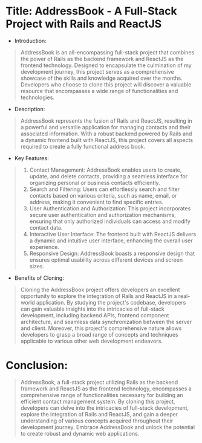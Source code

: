 # Title: AddressBook - A Full-Stack Project with Rails and ReactJS

- Introduction:
> AddressBook is an all-encompassing full-stack project that combines the power of Rails as the backend framework and ReactJS as the frontend technology. Designed to encapsulate the culmination of my development journey, this project serves as a comprehensive showcase of the skills and knowledge acquired over the months. Developers who choose to clone this project will discover a valuable resource that encompasses a wide range of functionalities and technologies.

- Description:
> AddressBook represents the fusion of Rails and ReactJS, resulting in a powerful and versatile application for managing contacts and their associated information. With a robust backend powered by Rails and a dynamic frontend built with ReactJS, this project covers all aspects required to create a fully functional address book.

- Key Features:
> 1. Contact Management: AddressBook enables users to create, update, and delete contacts, providing a seamless interface for organizing personal or business contacts efficiently.
> 2. Search and Filtering: Users can effortlessly search and filter contacts based on various criteria, such as name, email, or address, making it convenient to find specific entries.
> 3. User Authentication and Authorization: This project incorporates secure user authentication and authorization mechanisms, ensuring that only authorized individuals can access and modify contact data.
> 4. Interactive User Interface: The frontend built with ReactJS delivers a dynamic and intuitive user interface, enhancing the overall user experience.
> 5. Responsive Design: AddressBook boasts a responsive design that ensures optimal usability across different devices and screen sizes.

- Benefits of Cloning:
> Cloning the AddressBook project offers developers an excellent opportunity to explore the integration of Rails and ReactJS in a real-world application. By studying the project's codebase, developers can gain valuable insights into the intricacies of full-stack development, including backend APIs, frontend component architecture, and seamless data synchronization between the server and client. Moreover, this project's comprehensive nature allows developers to grasp a broad range of concepts and techniques applicable to various other web development endeavors.

# Conclusion:
> AddressBook, a full-stack project utilizing Rails as the backend framework and ReactJS as the frontend technology, encompasses a comprehensive range of functionalities necessary for building an efficient contact management system. By cloning this project, developers can delve into the intricacies of full-stack development, explore the integration of Rails and ReactJS, and gain a deeper understanding of various concepts acquired throughout their development journey. Embrace AddressBook and unlock the potential to create robust and dynamic web applications.
